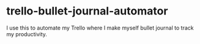 # trello-bullet-journal-automator
I use this to automate my Trello where I make myself bullet journal to track my productivity. 
